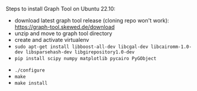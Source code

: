 Steps to install Graph Tool on Ubuntu 22.10:

- download latest graph tool release (cloning repo won't work): https://graph-tool.skewed.de/download
- unzip and move to graph tool directory
- create and activate virtualenv
- `sudo apt-get install libboost-all-dev libcgal-dev libcairomm-1.0-dev libsparsehash-dev libgirepository1.0-dev`
- `pip install scipy numpy matplotlib pycairo PyGObject`
* `./configure`
* `make`
* `make install`
